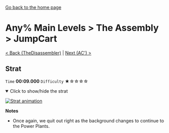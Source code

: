 [Go back to the home page](https://github.com/Doublevil/scbspeedrun)

# Any% Main Levels > The Assembly > JumpCart

[< Back (TheDisassembler)](https://github.com/Doublevil/scbspeedrun/blob/main/levels/any_ml/A/TheDisassembler.md) | [Next (AC') >](https://github.com/Doublevil/scbspeedrun/blob/main/levels/any_ml/A/AC'.md)

## Strat

`Time` **00:09.000** `Difficulty` ★☆☆☆☆
<details open>
  <summary>Click to show/hide the strat</summary>

  [![Strat animation](https://github.com/Doublevil/scbspeedrun/blob/main/media/levels/A/JumpCart_Strat.webp)](https://github.com/Doublevil/scbspeedrun/blob/main/media/levels/A/JumpCart_Strat.mp4?raw=true)

  **Notes**
  - Once again, we quit out right as the background changes to continue to the Power Plants.
</details>
